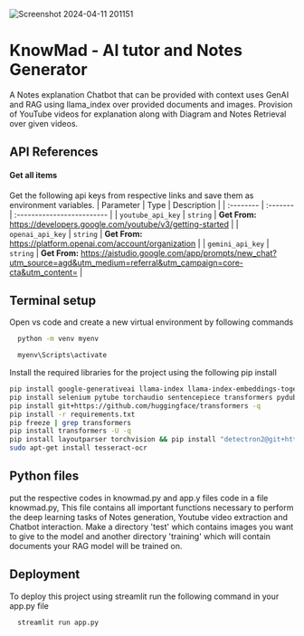 ![Screenshot 2024-04-11 201151](https://github.com/DevDivyansh0b/KnowMad---AI-Tutor-and-Notes-Generator/assets/152688793/47462d84-3bf1-4b3b-bdb8-5408ad81d582)
# KnowMad - AI tutor and Notes Generator

A Notes explanation Chatbot that can be provided with context uses GenAI and RAG using llama_index over provided documents and images. Provision of YouTube videos for explanation along with Diagram and Notes Retrieval over given videos.


## API References

#### Get all items

Get the following api keys from respective links and save them as environment variables.
| Parameter | Type     | Description                |
| :-------- | :------- | :------------------------- |
| `youtube_api_key` | `string` | **Get From:** https://developers.google.com/youtube/v3/getting-started |
| `openai_api_key` | `string` | **Get From:** https://platform.openai.com/account/organization |
| `gemini_api_key` | `string` | **Get From:** https://aistudio.google.com/app/prompts/new_chat?utm_source=agd&utm_medium=referral&utm_campaign=core-cta&utm_content= |

## Terminal setup
Open vs code and create a new virtual environment by following commands
```bash
  python -m venv myenv
```
```bash
  myenv\Scripts\activate
```
Install the required libraries for the project using the following pip install

```bash
pip install google-generativeai llama-index llama-index-embeddings-together llama-index-llms-together openai langchain langchainhub llama-index-llms-langchain streamlit google-api-python-client
pip install selenium pytube torchaudio sentencepiece transformers pydub openai imagehash pytorch sentencepiece assemblyai llama-index-multi-modal-llms-anthropic llama-index-vector-stores-qdrant matplotlib python-docx opencv-python pytesseract llama-index-readers-file
pip install git+https://github.com/huggingface/transformers -q
pip install -r requirements.txt
pip freeze | grep transformers
pip install transformers -U -q
pip install layoutparser torchvision && pip install "detectron2@git+https://github.com/facebookresearch/detectron2.git@v0.5#egg=detectron2"
sudo apt-get install tesseract-ocr
```
## Python files
put the respective codes in knowmad.py and app.y files code in a file knowmad.py, This file contains all important functions necessary to perform the deep learning tasks of Notes generation, Youtube video extraction and Chatbot interaction.
Make a directory 'test' which contains images you want to give to the model and another directory 'training' which will contain documents your RAG model will be trained on.
## Deployment

To deploy this project using streamlit run the following command in your app.py file

```bash
  streamlit run app.py
```

